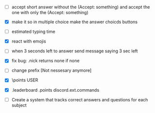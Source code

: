 * [ ] accept short answer without the (Accept: something) and accept the one with only the (Accept: something)

* [x] make it so in multiple choice make the answer choicds buttons
* [ ] estimated typing time
* [x] react with emojis
* [ ] when 3 seconds left to answer send message saying 3 sec left
* [x] fix bug: .nick returns none if none
* [ ] change prefix [Not nessesary anymore]
* [x] \points USER
* [x] .leaderboard .points discord.ext.commands
* [ ] Create a system that tracks correct answers and questions for each subject